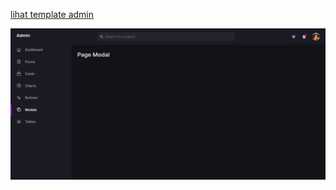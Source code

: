 [lihat template admin](your-project-name/tree/master/your-subfolder)

![alt text](https://github.com/putu-eka-mulyana/starter-kit-admin-page-with-tailwind-css/blob/main/assets/show.png?raw=true)
